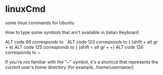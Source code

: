 # linuxCmd
some linux commands for Ubuntu 

How to type some symbols that arn't available in italian Keyboard 

ALT code 96 corresponds to `
ALT code 123 corresponds to { (shift + alt gr + è)
ALT code 125 corresponds to } (shift + alt gr + +)
ALT code 126 corresponds to ~

If you're not familiar with the "~" symbol, it's a shortcut that represents the current user's home directory (for example, /home/username/)
